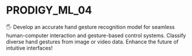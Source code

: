 # PRODIGY_ML_04
🖐️ Develop an accurate hand gesture recognition model for seamless human-computer interaction and gesture-based control systems. Classify diverse hand gestures from image or video data. Enhance the future of intuitive interfaces!
